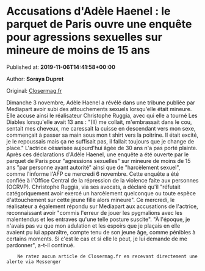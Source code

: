 
# Accusations d'Adèle Haenel : le parquet de Paris ouvre une enquête pour agressions sexuelles sur mineure de moins de 15 ans

Published at: **2019-11-06T14:41:58+00:00**

Author: **Soraya Dupret**

Original: [Closermag.fr](https://www.closermag.fr/people/accusations-d-adele-haenel-le-parquet-de-paris-ouvre-une-enquete-pour-agressions-1045574)

Dimanche 3 novembre, Adèle Haenel a révélé dans une tribune publiée par Mediapart avoir subi des attouchements sexuels lorsqu'elle était mineure. Elle accuse ainsi le réalisateur Christophe Ruggia, avec qui elle a tourné Les Diables lorsqu'elle avait 13 ans : "(Il) me collait, m'embrassait dans le cou, sentait mes cheveux, me caressait la cuisse en descendant vers mon sexe, commençait à passer sa main sous mon t shirt vers la poitrine. Il était excité, je le repoussais mais ça ne suffisait pas, il fallait toujours que je change de place." L'actrice césarisée aujourd'hui âgée de 30 ans n'a pas porté plainte.
Après ces déclarations d'Adèle Haenel, une enquête a été ouverte par le parquet de Paris pour "agressions sexuelles" sur mineure de moins de 15 ans "par personne ayant autorité" ainsi que de "harcèlement sexuel", comme l'informe l'AFP ce mercredi 6 novembre. Cette enquête a été confiée à l'Office Central de la répression de la violence faite aux personnes (OCRVP).
Christophe Ruggia, via ses avocats, a déclaré qu'il "réfutait catégoriquement avoir exercé un harcèlement quelconque ou toute espèce d'attouchement sur cette jeune fille alors mineure". Ce mercredi, le réalisateur a également répondu sur Mediapart aux accusations de l'actrice, reconnaissant avoir "commis l'erreur de jouer les pygmalions avec les malentendus et les entraves qu'une telle posture suscite". "À l'époque, je n'avais pas vu que mon adulation et les espoirs que je plaçais en elle avaient pu lui apparaître, compte tenu de son jeune âge, comme pénibles à certains moments. Si c'est le cas et si elle le peut, je lui demande de me pardonner", a-t-il continué.

        Ne ratez aucun article de Closermag.fr en recevant directement une alerte via Messenger
      
